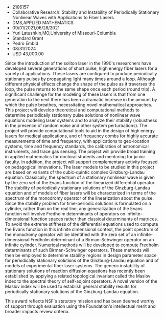 
* 2106157
* Collaborative Research: Stability and Instability of Periodically Stationary Nonlinear Waves with Applications to Fiber Lasers
* DMS,APPLIED MATHEMATICS
* 09/01/2021,06/28/2021
* Yuri Latushkin,MO,University of Missouri-Columbia
* Standard Grant
* Pedro Embid
* 08/31/2024
* USD 43,000.00

Since the introduction of the soliton laser in the 1990's researchers have
developed several generations of short pulse, high energy fiber lasers for a
variety of applications. These lasers are configured to produce periodically
stationary pulses by propagating light many times around a loop. Although
different physical effects change the shape of the pulse as it traverses the
loop, the pulse returns to the same shape once each period (round trip). A
significant challenge for the modeling of these lasers is that from one
generation to the next there has been a dramatic increase in the amount by which
the pulse breathes, necessitating novel mathematical approaches. This project
will develop theoretical and computational methods to determine periodically
stationary pulse solutions of nonlinear wave equations modeling laser systems
and to analyze their stability (robustness in the presence of random noise and
other system perturbations). The project will provide computational tools to aid
in the design of high energy lasers for medical applications, and of frequency
combs for highly accurate measurements of time and frequency, with applications
to geo-location systems, time and frequency standards, the calibration of
astronomical instruments, and trace gas sensing. The project will provide broad
training in applied mathematics for doctoral students and mentoring for junior
faculty. In addition, the project will support complementary activity focused on
pedagogical innovations. The laser models to be studied in this project are
based on variants of the cubic-quintic complex Ginzburg-Landau equation.
Classically, the spectrum of a stationary nonlinear wave is given by the zero
set of the Evans function of the linearized differential operator. The stability
of periodically stationary solutions of the Ginzburg-Landau equation and of
models of fiber lasers will be characterized in terms of the spectrum of the
monodromy operator of the linearization about the pulse. Since the stability
problem for time-periodic solutions is formulated on a cylinder, rather than on
the real line, any generalization of the Evans function will involve Fredholm
determinants of operators on infinite-dimensional function spaces rather than
classical determinants of matrices. To avoid the extreme stiffness of the
differential equations used to compute the Evans function in this infinite
dimensional context, the point spectrum of the monodromy operator will be
identified with the zero set of an infinite-dimensional Fredholm determinant of
a Birman-Schwinger operator on an infinite cylinder. Numerical methods will be
developed to compute Fredholm determinants of such Birman-Schwinger operators.
These methods will then be employed to determine stability regions in design
parameter space for periodically stationary solutions of the Ginzburg-Landau
equation and of models of experimental fiber laser systems. The generic
instability of stationary solutions of reaction diffusion equations has recently
been established by applying a related topological invariant called the Maslov
index to the spectral theory of self-adjoint operators. A novel version of the
Maslov index will be used to establish general stability results for
periodically stationary solutions of the Ginzburg-Landau equation.

This award reflects NSF's statutory mission and has been deemed worthy of
support through evaluation using the Foundation's intellectual merit and broader
impacts review criteria.
